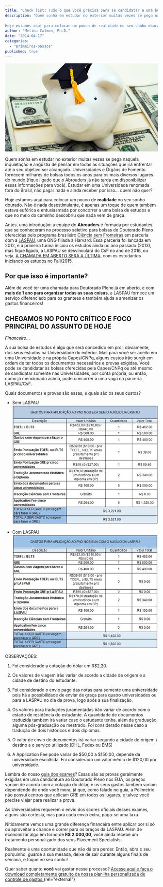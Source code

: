 ```yaml
---
title: "Check list: Tudo o que você precisa para se candidatar a uma bolsa de PhD no exterior (e quanto isso vai custar)"
description: "Quem sonha em estudar no exterior muitas vezes se pega naquela inquietação e angústia de pensar em todas as situações que irá enfrentar até o seu objetivo ser alcançado. Universidades e Órgãos de Fomento fornecem milhares de bolsas todos os anos para os mais diversos lugares do mundo (fique ligado que o Abroaders já não tarda em disponibilizar essas informações para você). Estudar em uma Universidade renomada fora do Brasil, não pagar nada e ainda receber por isso... quem não quer?

Hoje estamos aqui para colocar um pouco de realidade no seu sonho dourado. Não é nada desestimulante, é apenas um toque de quem também estava eufórica e entusiasmada por concorrer a uma bolsa de estudos e que no meio do caminho descobriu que nada vem de graça."
author: "Melina Calmon, Ph.D."
date: "2014-04-17"
categories: 
  - "primeiros-passos"
published: true
---
```


![Babe graduando](/images/piggy.jpg)

Quem sonha em estudar no exterior muitas vezes se pega naquela inquietação e angústia de pensar em todas as situações que irá enfrentar até o seu objetivo ser alcançado. Universidades e Órgãos de Fomento fornecem milhares de bolsas todos os anos para os mais diversos lugares do mundo (fique ligado que o Abroaders já não tarda em disponibilizar essas informações para você). Estudar em uma Universidade renomada fora do Brasil, não pagar nada e ainda receber por isso... quem não quer?

Hoje estamos aqui para colocar um pouco de **realidade** no seu sonho dourado. Não é nada desestimulante, é apenas um toque de quem também estava eufórica e entusiasmada por concorrer a uma bolsa de estudos e que no meio do caminho descobriu que nada vem de graça.

Antes, uma introdução: a equipe do **Abroaders** é formada por estudantes que se conheceram no processo seletivo para bolsas de Doutorado Pleno oferecidas pelo programa brasileiro [Ciência sem Fronteiras](http://www.cienciasemfronteiras.gov.br/web/csf "Ciência sem Fronteiras") em parceria com a [LASPAU](http://www.laspau.harvard.edu/pt-br "LASPAU"), uma ONG filiada à Harvard. Essa parceria foi lançada em 2012, e a primeira turma iniciou os estudos ainda no ano passado (2013), mas fique ligado, a LASPAU se desvinculará do CsF no ano de 2016, ou seja, [A CHAMADA EM ABERTO SERÁ A ÚLTIMA](http://www.laspau.harvard.edu/current-programs/science-without-borders/como_solicitar "How to apply"), com os estudantes iniciando os estudos no Fall/2015.

## Por que isso é importante?

Além de você ter uma chamada para Doutorado Pleno já em aberto, e com **mais de 1 ano para organizar todas as suas coisas**, a LASPAU fornece um serviço diferenciado para os grantees e também ajuda a amenizar os gastos financeiros!

## CHEGAMOS NO PONTO CRÍTICO E FOCO PRINCIPAL DO ASSUNTO DE HOJE

*Financeiro...*

A sua bolsa de estudos é algo que será concedido em prol, obviamente, dos seus estudos na Universidade do exterior. Mas para você ser aceito em uma Universidade e na própria Capes/CNPq, alguns custos irão surgir em ordem de ter todos os documentos necessários e provas exigidas. Você pode se candidatar às bolsas oferecidas pela Capes/CNPq ou até mesmo se candidatar somente nas Universidades, por conta própria, ou então, como já mencionado acima, pode concorrer a uma vaga na parceria LASPAU/CsF.

Quais documentos e provas são essas, e quais são os seus custos?

* Sem LASPAU
  ![Financeiro com laspau](/images/sem-laspau.jpg)

* Com LASPAU
  ![Financeiro sem laspau](/images/com-Laspau.jpg)

OBSERVAÇÕES:

1. Foi considerado a cotação do dólar em R$2,20.

2. Os valores de viagem irão variar de acordo a cidade de origem e a cidade de destino do estudante.

3. Foi considerado o envio pago das notas para somente uma universidade pois há a possíbilidade de enviar de graça para quatro universidades ou para a LASPAU no dia da prova, logo após a sua finalização.

4. Os valores para traduções juramentadas irão variar de acordo com o estado de residência do estudante. A quantidade de documentos traduzida também irá variar caso o estudante tenha, além da graduação, alguma pós-graduação ou mestrado. Foi considerado nesse caso a tradução de dois históricos e dois diplomas.

5. O valor de envio de documentos irá variar segundo a cidade de origem / destino e o serviço utilizado (DHL, Fedex ou EMS)

6. A Application Fee pode variar de $50,00 a $150,00, depende da universidade escolhida. Foi considerado um valor médio de $120,00 por universidade.

Lembra do nosso [guia dos exames](/posts/principais-exames "Os principais exames exigidos para a sua pós-graduação no exterior")? Essas são as provas geralmente exigidas em uma candidatura ao Doutorado Pleno nos EUA, os preços variam de acordo com a cotação do dólar, e os seus gastos também variam dependendo de onde você mora, já que, como falado no guia, a Polimetric não possui centros que aplicam GRE em todos os lugares, e talvez você precise viajar para realizar a prova.

As Universidades requerem o envio dos scores oficiais desses exames, alguns são cortesia, mas para cada envio extra, paga-se uma taxa.

Nitidamente vemos uma grande diferença financeira entre aplicar por si só ou aproveitar a chance e correr para os braços da LASPAU. Além de economizar algo em torno de **R$ 2.000,00**, você ainda recebe um tratamento personalizado dos seus Placement Specialists.

Realmente é uma oportunidade que não dá pra perder. Então, abra o seu porquinho, guarde a sua mesada, deixe de sair durante alguns finais de semana, e foque no seu sonho!

Quer saber quanto **você** vai gastar nesse processo? [Acesse aqui e faça o download completamente gratuito da nossa planilha personalizada de controle de gastos.](/files/ABROADERS-Controle-de-Gastos-Aplicacao-Doutorado-nos-EUA.xlsx){rel="external"}

